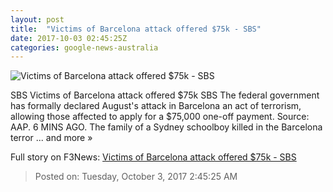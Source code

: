 ```yaml
---
layout: post
title:  "Victims of Barcelona attack offered $75k - SBS"
date: 2017-10-03 02:45:25Z
categories: google-news-australia
---
```


![Victims of Barcelona attack offered $75k - SBS](http://www.sbs.com.au/news/sites/sbs.com.au.news/files/images/t/e/Terror_Aust_4-3_12767488_1780569_2017100313103659ffbd71-e0f2-4b57-935d-8df0680b633a.jpg_sd_800x600.jpg)

SBS Victims of Barcelona attack offered $75k SBS The federal government has formally declared August's attack in Barcelona an act of terrorism, allowing those affected to apply for a $75,000 one-off payment. Source: AAP. 6 MINS AGO. The family of a Sydney schoolboy killed in the Barcelona terror ... and more »


Full story on F3News: [Victims of Barcelona attack offered $75k - SBS](http://www.f3nws.com/n/qmQDfH)

> Posted on: Tuesday, October 3, 2017 2:45:25 AM
